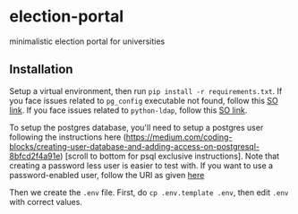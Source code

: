# election-portal
minimalistic election portal for universities

## Installation

Setup a virtual environment, then run `pip install -r requirements.txt`. If you face issues related to `pg_config` executable not found, follow this [SO link](https://stackoverflow.com/questions/11618898). If you face issues related to `python-ldap`, follow this [SO link](https://stackoverflow.com/questions/4768446).

To setup the postgres database, you'll need to setup a postgres user following the instructions here (https://medium.com/coding-blocks/creating-user-database-and-adding-access-on-postgresql-8bfcd2f4a91e) \[scroll to bottom for psql exclusive instructions\]. Note that creating a password less user is easier to test with. If you want to use a password-enabled user, follow the URI as given [here](https://stackoverflow.com/a/42371542/2181238) 

Then we create the `.env` file. First, do `cp .env.template .env`, then edit `.env` with correct values.

